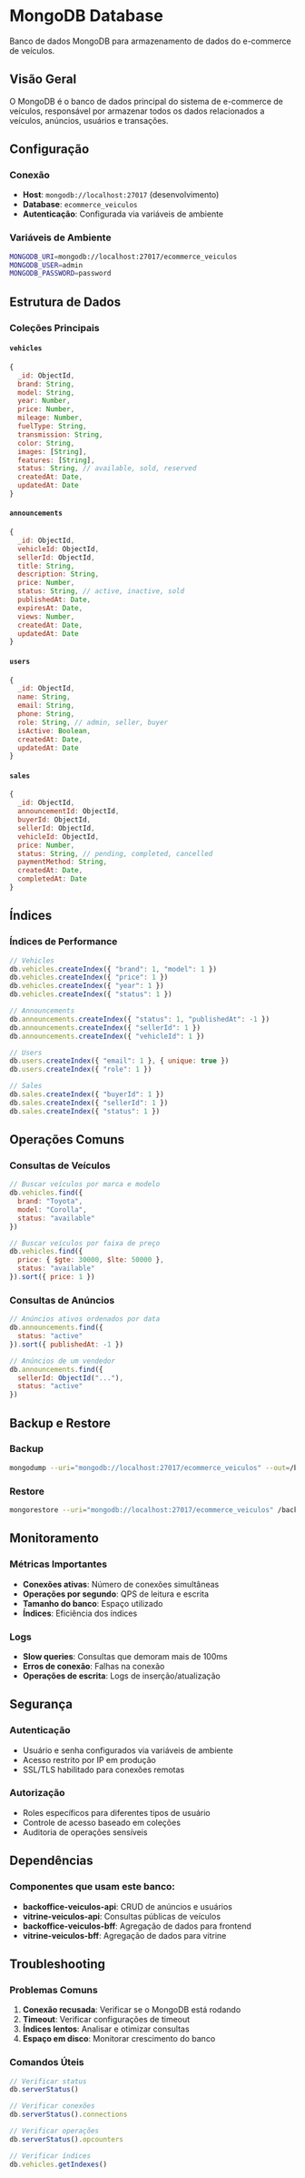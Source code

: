 # MongoDB Database

Banco de dados MongoDB para armazenamento de dados do e-commerce de veículos.

## Visão Geral

O MongoDB é o banco de dados principal do sistema de e-commerce de veículos, responsável por armazenar todos os dados relacionados a veículos, anúncios, usuários e transações.

## Configuração

### Conexão
- **Host**: `mongodb://localhost:27017` (desenvolvimento)
- **Database**: `ecommerce_veiculos`
- **Autenticação**: Configurada via variáveis de ambiente

### Variáveis de Ambiente
```bash
MONGODB_URI=mongodb://localhost:27017/ecommerce_veiculos
MONGODB_USER=admin
MONGODB_PASSWORD=password
```

## Estrutura de Dados

### Coleções Principais

#### `vehicles`
```javascript
{
  _id: ObjectId,
  brand: String,
  model: String,
  year: Number,
  price: Number,
  mileage: Number,
  fuelType: String,
  transmission: String,
  color: String,
  images: [String],
  features: [String],
  status: String, // available, sold, reserved
  createdAt: Date,
  updatedAt: Date
}
```

#### `announcements`
```javascript
{
  _id: ObjectId,
  vehicleId: ObjectId,
  sellerId: ObjectId,
  title: String,
  description: String,
  price: Number,
  status: String, // active, inactive, sold
  publishedAt: Date,
  expiresAt: Date,
  views: Number,
  createdAt: Date,
  updatedAt: Date
}
```

#### `users`
```javascript
{
  _id: ObjectId,
  name: String,
  email: String,
  phone: String,
  role: String, // admin, seller, buyer
  isActive: Boolean,
  createdAt: Date,
  updatedAt: Date
}
```

#### `sales`
```javascript
{
  _id: ObjectId,
  announcementId: ObjectId,
  buyerId: ObjectId,
  sellerId: ObjectId,
  vehicleId: ObjectId,
  price: Number,
  status: String, // pending, completed, cancelled
  paymentMethod: String,
  createdAt: Date,
  completedAt: Date
}
```

## Índices

### Índices de Performance
```javascript
// Vehicles
db.vehicles.createIndex({ "brand": 1, "model": 1 })
db.vehicles.createIndex({ "price": 1 })
db.vehicles.createIndex({ "year": 1 })
db.vehicles.createIndex({ "status": 1 })

// Announcements
db.announcements.createIndex({ "status": 1, "publishedAt": -1 })
db.announcements.createIndex({ "sellerId": 1 })
db.announcements.createIndex({ "vehicleId": 1 })

// Users
db.users.createIndex({ "email": 1 }, { unique: true })
db.users.createIndex({ "role": 1 })

// Sales
db.sales.createIndex({ "buyerId": 1 })
db.sales.createIndex({ "sellerId": 1 })
db.sales.createIndex({ "status": 1 })
```

## Operações Comuns

### Consultas de Veículos
```javascript
// Buscar veículos por marca e modelo
db.vehicles.find({
  brand: "Toyota",
  model: "Corolla",
  status: "available"
})

// Buscar veículos por faixa de preço
db.vehicles.find({
  price: { $gte: 30000, $lte: 50000 },
  status: "available"
}).sort({ price: 1 })
```

### Consultas de Anúncios
```javascript
// Anúncios ativos ordenados por data
db.announcements.find({
  status: "active"
}).sort({ publishedAt: -1 })

// Anúncios de um vendedor
db.announcements.find({
  sellerId: ObjectId("..."),
  status: "active"
})
```

## Backup e Restore

### Backup
```bash
mongodump --uri="mongodb://localhost:27017/ecommerce_veiculos" --out=/backup/
```

### Restore
```bash
mongorestore --uri="mongodb://localhost:27017/ecommerce_veiculos" /backup/ecommerce_veiculos/
```

## Monitoramento

### Métricas Importantes
- **Conexões ativas**: Número de conexões simultâneas
- **Operações por segundo**: QPS de leitura e escrita
- **Tamanho do banco**: Espaço utilizado
- **Índices**: Eficiência dos índices

### Logs
- **Slow queries**: Consultas que demoram mais de 100ms
- **Erros de conexão**: Falhas na conexão
- **Operações de escrita**: Logs de inserção/atualização

## Segurança

### Autenticação
- Usuário e senha configurados via variáveis de ambiente
- Acesso restrito por IP em produção
- SSL/TLS habilitado para conexões remotas

### Autorização
- Roles específicos para diferentes tipos de usuário
- Controle de acesso baseado em coleções
- Auditoria de operações sensíveis

## Dependências

### Componentes que usam este banco:
- **backoffice-veiculos-api**: CRUD de anúncios e usuários
- **vitrine-veiculos-api**: Consultas públicas de veículos
- **backoffice-veiculos-bff**: Agregação de dados para frontend
- **vitrine-veiculos-bff**: Agregação de dados para vitrine

## Troubleshooting

### Problemas Comuns
1. **Conexão recusada**: Verificar se o MongoDB está rodando
2. **Timeout**: Verificar configurações de timeout
3. **Índices lentos**: Analisar e otimizar consultas
4. **Espaço em disco**: Monitorar crescimento do banco

### Comandos Úteis
```javascript
// Verificar status
db.serverStatus()

// Verificar conexões
db.serverStatus().connections

// Verificar operações
db.serverStatus().opcounters

// Verificar índices
db.vehicles.getIndexes()
```
